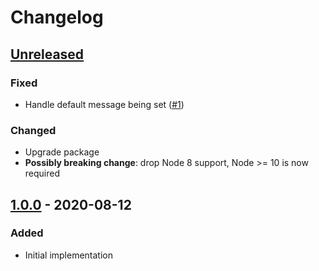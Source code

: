 # Changelog

## [Unreleased][]

### Fixed

-   Handle default message being set
    ([#1](https://github.com/niksy/babel-plugin-native-error-extend/issues/1))

### Changed

-   Upgrade package
-   **Possibly breaking change**: drop Node 8 support, Node >= 10 is now
    required

## [1.0.0][] - 2020-08-12

### Added

-   Initial implementation

[unreleased]:
	https://github.com/niksy/babel-plugin-native-error-extend/compare/v1.0.0...HEAD
[1.0.0]: https://github.com/niksy/babel-plugin-native-error-extend/tree/v1.0.0
